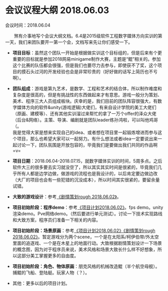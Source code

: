 # 会议议程大纲 2018.06.03

会议时间：2018.06.04

&emsp;&emsp;煞有介事地写个会议大纲文档。6.4是2015级软件工程数字媒体方向实训的第一天，我们来团队要开一第一个会，文档写来先让你们感受一下。

- **项目目标**：虽然这个团队一开始是根据做实训这个目标组的，但是后来有个更重要的目标就是参加2018网易minigame制作大赛，主题是“鲲”相关的。参加这个比赛的队伍都会很强，但是我们也要尽力去参与，即使获不了奖，这个项目的摸石头过河的开发经验也会是非常珍贵的（好好做的话写上简历也不亏啊）。

- **团队组成**：游戏是第九艺术，是数学、工程和艺术的结合体，所以制作难度和复杂度是很高的，但是有挑战性的东西做起来才有意思。游戏一般分为策划、美术、程序三大人员组成板块。庆幸的是，我们目前的团队阵容很强大，有数字媒体方向的软件&unity(游戏逻辑)大佬们，有来自设计学院的美工大佬们（原画、建模等）、还有其他实训溜过来帮忙的拿了一万个offer的泽众大佬（后台&网络）。主策、导演、编剧就是团队leader练孙鸿啦，可以叫他鸡哥（。  
我是觉得大家是想来实现自己的idea、或者想在项目里一起锻炼增进而参与这个项目，那么也希望大家可以一起努力。有什么想法或者idea一定要说出来一起讨论一下，团队氛围是开放包容的，毕竟我们是要做出我们共同的作品啊=v=

- **项目日期**：2018.06.04-2018.07.15，就数字媒体实训的时间，5周多点。之后软件大三的很多要去实习就没空了，所以其实其实时间是很紧的，毕竟我们几乎所有人都是边学边做，做游戏的流程也是我设计的，以后肯定要边做边改（大厂的项目也会有一些犯错的沉没成本），所以时间其实很紧的，要留余量试错。

- **大致的游戏设计**：参考[《剧情策划rough 2018.06.02》](..\\planning\\game\\2018.06.02-剧情策划(rough).md)。

- **项目初始阶段：程序demo**：参考[《项目计划2018.06.02》](..\\planning\\project\\2018.06.02-项目计划.md)。fps demo。unity渲染demo。Pve网络demo。（然后要进行单元测试）。讨论一下技术实现路线和大致方案，程序员们准备一下相关的内容。

- **项目初始阶段：场景原画**：参考[《项目计划2018.06.02》](..\\planning\\project\\2018.06.02-项目计划.md)[《剧情策划rough 2018.06.02》](..\\planning\\game\\2018.06.02-剧情策划(rough).md)。暂定游戏分为两个scene，一个是在太阳系/柯伊伯带/外太空里面的追逐戏、一个是在木星上的地面行动。大致根据剧情策划设计一下场景的概念图，因为对于程序员来说，美术风格和场景大致长什么样不好想象，所以这部分美工掌握更多的自由度。

- **项目初始阶段：角色、物体原画**：朋克风格的机械改造鲲（半个航空母舰）。捕鲲的飞船、登陆艇。玩家人物（？）。

- 其他：更多以后的项目计划。
